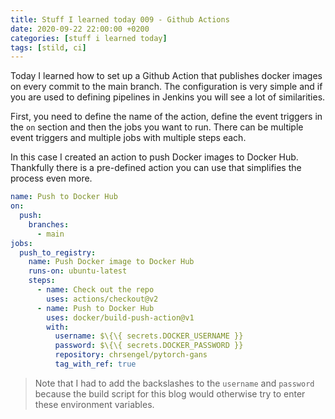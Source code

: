 ```yaml
---
title: Stuff I learned today 009 - Github Actions
date: 2020-09-22 22:00:00 +0200
categories: [stuff i learned today]
tags: [stild, ci]
---
```


Today I learned how to set up a Github Action that publishes docker images on every commit to the main branch. The configuration is very simple and if you are used to defining pipelines in Jenkins you will see a lot of similarities.

First, you need to define the name of the action, define the event triggers in the `on` section and then the jobs you want to run. There can be multiple event triggers and multiple jobs with multiple steps each.

In this case I created an action to push Docker images to Docker Hub. Thankfully there is a pre-defined action you can use that simplifies the process even more.

```yml
name: Push to Docker Hub
on:
  push:
    branches:
      - main
jobs:
  push_to_registry:
    name: Push Docker image to Docker Hub
    runs-on: ubuntu-latest
    steps:
      - name: Check out the repo
        uses: actions/checkout@v2
      - name: Push to Docker Hub
        uses: docker/build-push-action@v1
        with:
          username: $\{\{ secrets.DOCKER_USERNAME }}
          password: $\{\{ secrets.DOCKER_PASSWORD }}
          repository: chrsengel/pytorch-gans
          tag_with_ref: true
```

> Note that I had to add the backslashes to the `username` and `password` because the build script for this blog would otherwise try to enter these environment variables.
